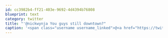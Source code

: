 ```yaml
---
id: cc3982b4-ff21-403e-9692-4d4394b76808
blueprint: text
category: twitter
title: "'@nickwynja You guys still downtown?"
caption: '<span class="username username_linked">@<a href="https://twitter.com/nickwynja" title="Nick Wynja">nickwynja</a></span> You guys still downtown?'
---
```

